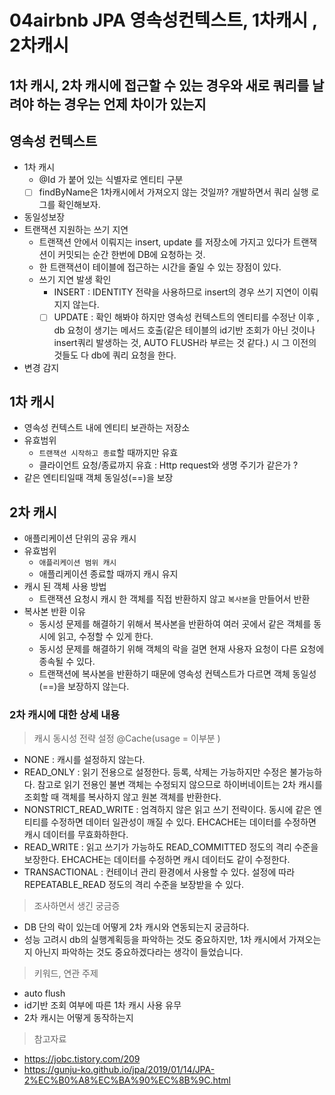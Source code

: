 # 04airbnb JPA 영속성컨텍스트, 1차캐시 , 2차캐시


##  1차 캐시, 2차 캐시에 접근할 수 있는 경우와 새로 쿼리를 날려야 하는 경우는 언제 차이가 있는지 


## 영속성 컨텍스트
- 1차 캐시
  - @Id 가 붙어 있는 식별자로 엔티티 구분
  - [ ] findByName은 1차캐시에서 가져오지 않는 것일까? 개발하면서 쿼리 실행 로그를 확인해보자. 
- 동일성보장
- 트랜잭션 지원하는 쓰기 지연
  - 트랜잭션 안에서 이뤄지는 insert, update 를 저장소에 가지고 있다가 트랜잭션이 커밋되는 순간 한번에 DB에 요청하는 것. 
  - 한 트랜잭션이 테이블에 접근하는 시간을 줄일 수 있는 장점이 있다. 
  - 쓰기 지연 발생 확인 
    - INSERT : IDENTITY 전략을 사용하므로 insert의 경우 쓰기 지연이 이뤄지지 않는다. 
    - [ ] UPDATE : 확인 해봐야 하지만 영속성 컨텍스트의 엔티티를 수정난 이후 , db 요청이 생기는 메서드 호출(같은 테이블의 id기반 조회가 아닌 것이나 insert쿼리 발생하는 것, AUTO FLUSH라 부르는 것 같다.) 시 그 이전의 것들도 다 db에 쿼리 요청을 한다. 
- 변경 감지


## 1차 캐시
- 영속성 컨텍스트 내에 엔티티 보관하는 저장소
- 유효범위 
  - `트랜잭션 시작하고 종료`할 때까지만 유효
  - 클라이언트 요청/종료까지 유효 : Http request와 생명 주기가 같은가 ?
- 같은 엔티티일때 객체 동일성(==)을 보장

## 2차 캐시
- 애플리케이션 단위의 공유 캐시
- 유효범위
  - `애플리케이션 범위 캐시`
  - 애플리케이션 종료할 때까지 캐시 유지
- 캐시 된 객체 사용 방법
  - 트랜잭션 요청시 캐시 한 객체를 직접 반환하지 않고 `복사본`을 만들어서 반환 
- 복사본 반환 이유
  - 동시성 문제를 해결하기 위해서 복사본을 반환하여 여러 곳에서 같은 객체를 동시에 읽고, 수정할 수 있게 한다. 
  - 동시성 문제를 해결하기 위해 객체의 락을 걸면 현재 사용자 요청이 다른 요청에 종속될 수 있다.
  - 트랜잭션에 복사본을 반환하기 때문에 영속성 컨텍스트가 다르면 객체 동일성(==)을 보장하지 않는다. 

### 2차 캐시에 대한 상세 내용

> 캐시 동시성 전략 설정 @Cache(usage = 이부분 )
- NONE : 캐시를 설정하지 않는다.
- READ_ONLY : 읽기 전용으로 설정한다. 등록, 삭제는 가능하지만 수정은 불가능하다. 참고로 읽기 전용인 불변 객체는 수정되지 않으므로 하이버네이트는 2차 캐시를 조회할 때 객체를 복사하지 않고 원본 객체를 반환한다.
- NONSTRICT_READ_WRITE : 엄격하지 않은 읽고 쓰기 전략이다. 동시에 같은 엔티티를 수정하면 데이터 일관성이 깨질 수 있다. EHCACHE는 데이터를 수정하면 캐시 데이터를 무효화하한다.
- READ_WRITE : 읽고 쓰기가 가능하도 READ_COMMITTED 정도의 격리 수준을 보장한다. EHCACHE는 데이터를 수정하면 캐시 데이터도 같이 수정한다.
- TRANSACTIONAL : 컨테이너 관리 환경에서 사용할 수 있다. 설정에 따라 REPEATABLE_READ 정도의 격리 수준을 보장받을 수 있다.


> 조사하면서 생긴 궁금증
- DB 단의 락이 있는데 어떻게 2차 캐시와 연동되는지 궁금하다.
- 성능 고려시 db의 실행계획등을 파악하는 것도 중요하지만, 1차 캐시에서 가져오는지 아닌지 파악하는 것도 중요하겠다라는 생각이 들었습니다.


> 키워드, 연관 주제
- auto flush
- id기반 조회 여부에 따른 1차 캐시 사용 유무 
- 2차 캐시는 어떻게 동작하는지 


> 참고자료
- https://jobc.tistory.com/209
- https://gunju-ko.github.io/jpa/2019/01/14/JPA-2%EC%B0%A8%EC%BA%90%EC%8B%9C.html
